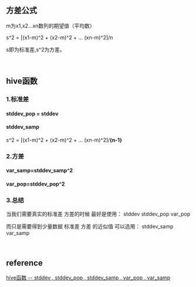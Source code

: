 ## 方差公式
m为x1,x2...xn数列的期望值（平均数）

s^2 = [(x1-m)^2 + (x2-m)^2 + ... (xn-m)^2]/n

s即为标准差,s^2为方差。

&nbsp;
## hive函数
### 1.标准差
#### stddev_pop = stddev
#### stddev_samp  
s^2 = [(x1-m)^2 + (x2-m)^2 + ... (xn-m)^2]/**(n-1)**
### 2.方差
#### var_samp=stddev_samp^2
#### var_pop=stddev_pop^2

### 3.总结
当我们需要真实的标准差 方差的时候 最好是使用： stddev stddev_pop  var_pop

而只是需要得到少量数据 标准差 方差 的近似值 可以选用： stddev_samp var_samp

&nbsp;
## reference
[hive函数 -- stddev , stddev_pop , stddev_samp , var_pop , var_samp](https://blog.csdn.net/lxpbs8851/article/details/39317611)
